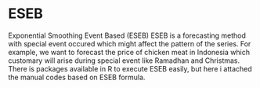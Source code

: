 # ESEB
Exponential Smoothing Event Based (ESEB)
ESEB is a forecasting method with special event occured which might affect the pattern of the series. 
For example, we want to forecast the price of chicken meat in Indonesia which customary will arise during special event like Ramadhan and Christmas. 
There is packages available in R to execute ESEB easily, but here i attached the manual codes based on ESEB formula. 
